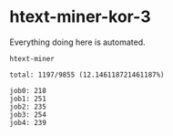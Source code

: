 # htext-miner-kor-3

Everything doing here is automated.

```
htext-miner

total: 1197/9855 (12.146118721461187%)

job0: 218
job1: 251
job2: 235
job3: 254
job4: 239
```